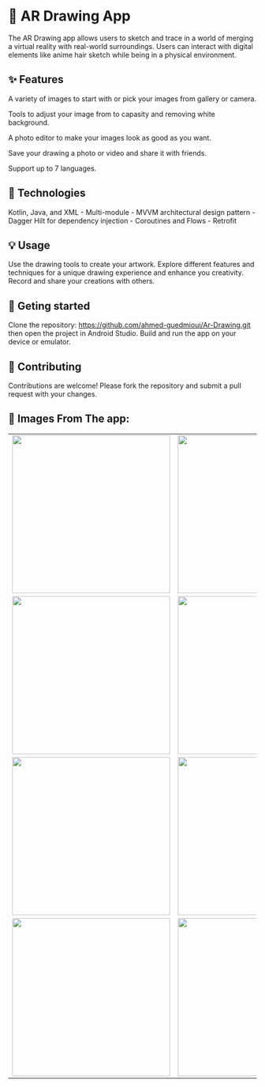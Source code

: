 # 🎨 AR Drawing App

The AR Drawing app allows users to sketch and trace in a world of merging a virtual reality with real-world surroundings. Users can interact with digital elements like anime hair sketch while being in a physical environment.


## ✨ Features

A variety of images to start with or pick your images from gallery or camera.

Tools to adjust your image from to capasity and removing white background.

A photo editor to make your images look as good as you want.

Save your drawing a photo or video and share it with friends.

Support up to 7 languages.

## 🚀 Technologies

Kotlin, Java, and XML - Multi-module - MVVM architectural design pattern - Dagger Hilt for dependency injection - Coroutines and Flows - Retrofit

## 💡 Usage

Use the drawing tools to create your artwork. Explore different features and techniques for a unique drawing experience and enhance you creativity. Record and share your creations with others.

## 📲 Geting started

Clone the repository: https://github.com/ahmed-guedmioui/Ar-Drawing.git then open the project in Android Studio. Build and run the app on your device or emulator.

## 🤝  Contributing

Contributions are welcome! Please fork the repository and submit a pull request with your changes.

## 🤝  Images From The app:


<table>
  <tr>
    <td><img src="https://github.com/ahmed-guedmioui/Ar-Drawing/assets/138891005/2cbff7c5-03df-400f-aaa2-88471477bce1" width="320"></td>
    <td><img src="https://github.com/ahmed-guedmioui/Ar-Drawing/assets/138891005/177a1e82-cef6-4b75-9775-3bfffa3cd881" width="320"></td>
    <td><img src="https://github.com/ahmed-guedmioui/Ar-Drawing/assets/138891005/dae005ae-bf4b-4b1c-a639-96477d8b9af0" width="320"></td>
  </tr>
  <tr>
    <td><img src="https://github.com/ahmed-guedmioui/Ar-Drawing/assets/138891005/15ceae29-9948-44a0-a74e-cc16ee7ced0c" width="320"></td>
    <td><img src="https://github.com/ahmed-guedmioui/Ar-Drawing/assets/138891005/d323b759-da2b-452f-98cd-6a07d0901d90" width="320"></td>
    <td><img src="https://github.com/ahmed-guedmioui/Ar-Drawing/assets/138891005/794a452f-1f00-40ef-bce3-e5a4ee0416d6" width="320"></td>
  </tr>
  <tr>
    <td><img src="https://github.com/ahmed-guedmioui/Ar-Drawing/assets/138891005/5f50069d-5d61-4c37-bba9-d890b680b0a3" width="320"></td>
    <td><img src="https://github.com/ahmed-guedmioui/Ar-Drawing/assets/138891005/fe6c3a4a-accf-4e8d-a41e-204d10f5906f" width="320"></td>
    <td><img src="https://github.com/ahmed-guedmioui/Ar-Drawing/assets/138891005/c64bc8ad-faa3-4cf5-847f-9a44637b92af" width="320"></td>
  </tr>
  <tr>
    <td><img src="https://github.com/ahmed-guedmioui/Ar-Drawing/assets/138891005/e0f943de-11b1-46b2-bd2b-e8442c742060" width="320"></td>
    <td><img src="https://github.com/ahmed-guedmioui/Ar-Drawing/assets/138891005/518fe1f9-f9ed-4fae-b4fe-2223f9e930a4" width="320"></td>
    <td></td>
  </tr>
</table>








